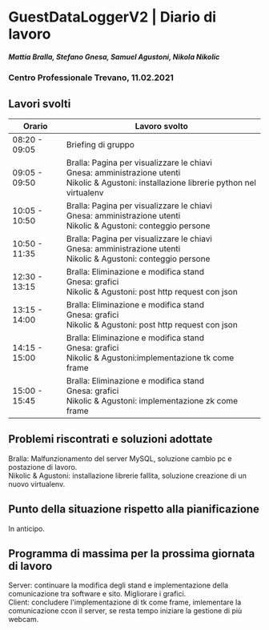 # GuestDataLoggerV2 | Diario di lavoro
##### Mattia Bralla, Stefano Gnesa, Samuel Agustoni, Nikola Nikolic
### Centro Professionale Trevano, 11.02.2021

## Lavori svolti


|Orario        |Lavoro svolto                            |
|--------------|-----------------------------------------|
|08:20 - 09:05 | Briefing di gruppo |
|09:05 - 09:50 | Bralla: Pagina per visualizzare le chiavi<br>Gnesa: amministrazione utenti<br>Nikolic & Agustoni: installazione librerie python nel virtualenv |
|10:05 - 10:50 | Bralla: Pagina per visualizzare le chiavi<br>Gnesa: amministrazione utenti<br>Nikolic & Agustoni: conteggio persone|
|10:50 - 11:35 | Bralla: Pagina per visualizzare le chiavi<br>Gnesa: amministrazione utenti<br>Nikolic & Agustoni: conteggio persone|
|12:30 - 13:15 | Bralla: Eliminazione e modifica stand<br>Gnesa: grafici<br>Nikolic & Agustoni: post http request con json |
|13:15 - 14:00 | Bralla: Eliminazione e modifica stand<br>Gnesa: grafici<br>Nikolic & Agustoni: post http request con json|
|14:15 - 15:00 | Bralla: Eliminazione e modifica stand<br>Gnesa: grafici<br>Nikolic & Agustoni:implementazione tk come frame |
|15:00 - 15:45 | Bralla: Eliminazione e modifica stand<br>Gnesa: grafici<br>Nikolic & Agustoni: implementazione zk come frame|
##  Problemi riscontrati e soluzioni adottate
Bralla: Malfunzionamento del server MySQL, soluzione cambio pc e postazione di lavoro.<br>
Nikolic & Agustoni: installazione librerie fallita, soluzione creazione di un nuovo virtualenv.

##  Punto della situazione rispetto alla pianificazione
In anticipo.

## Programma di massima per la prossima giornata di lavoro
Server: continuare la modifica degli stand e implementazione della comunicazione tra software e sito. Migliorare i grafici.<br>
Client: concludere l'implementazione di tk come frame, imlementare la comunicazione ccon il server, se resta tempo iniziare la gestione di più webcam.

